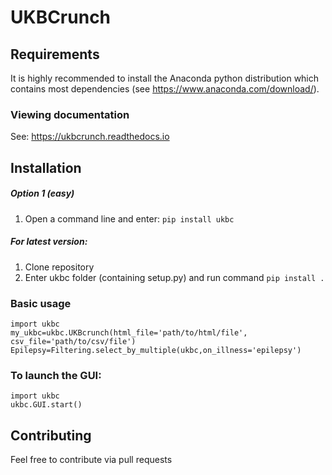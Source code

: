 # UKBCrunch


## Requirements

It is highly recommended to install the Anaconda python distribution which contains most dependencies (see https://www.anaconda.com/download/).


### Viewing documentation 

See: https://ukbcrunch.readthedocs.io


## Installation

##### Option 1 (easy)

1. Open a command line and enter: ```pip install ukbc ```


##### For latest version:

1. Clone repository
2. Enter ukbc folder (containing setup.py) and run command ```pip install . ```


### Basic usage

```
import ukbc
my_ukbc=ukbc.UKBcrunch(html_file='path/to/html/file', csv_file='path/to/csv/file')
Epilepsy=Filtering.select_by_multiple(ukbc,on_illness='epilepsy')
```


### To launch the GUI:

```
import ukbc
ukbc.GUI.start()
```

## Contributing

Feel free to contribute via pull requests


